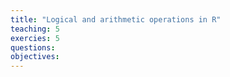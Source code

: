 ```yaml
---
title: "Logical and arithmetic operations in R"
teaching: 5
exercies: 5
questions:
objectives: 
---
```

